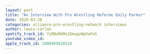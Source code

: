 ```yaml
---
layout: post
title: "An Interview With Pro Wrestling Referee Emily Parker"
date: 2020-03-28
categories: alliance-pro-wrestling-network interviews
author: lewis-carlan
spotify_track_id: 7zRNvDkMe1GmugzWpVaFeS
youtube_video_id: 
apple_track_id: 1000469828518
---
```

